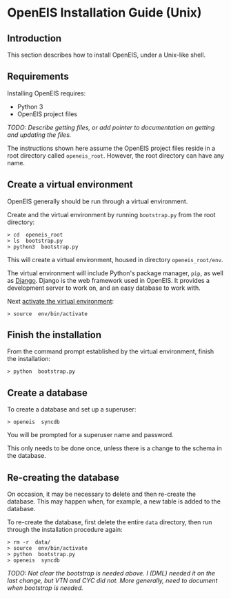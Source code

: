 # OpenEIS Installation Guide (Unix)


## Introduction

This section describes how to install OpenEIS, under a Unix-like shell.


## Requirements

Installing OpenEIS requires:

+ Python 3
+ OpenEIS project files

*TODO: Describe getting files, or add pointer to documentation on getting and updating the files.*

The instructions shown here assume the OpenEIS project files reside in a root directory called `openeis_root`.
However, the root directory can have any name.


## Create a virtual environment

OpenEIS generally should be run through a virtual environment.

Create and the virtual environment by running `bootstrap.py` from the root directory:

    > cd  openeis_root
    > ls  bootstrap.py
    > python3  bootstrap.py

This will create a virtual environment, housed in directory `openeis_root/env`.

The virtual environment will include Python's package manager, `pip`, as well as [Django](https://www.djangoproject.com/).
Django is the web framework used in OpenEIS.
It provides a development server to work on, and an easy database to work with.

Next [activate the virtual environment](command_line_basics_unix.md):

    > source  env/bin/activate


## Finish the installation

From the command prompt established by the virtual environment, finish the installation:

    > python  bootstrap.py


## Create a database

To create a database and set up a superuser:

    > openeis  syncdb

You will be prompted for a superuser name and password.

This only needs to be done once, unless there is a change to the schema in the database.


## Re-creating the database

On occasion, it may be necessary to delete and then re-create the database.
This may happen when, for example, a new table is added to the database.

To re-create the database, first delete the entire `data` directory, then run through the installation procedure again:

    > rm -r  data/
    > source  env/bin/activate
    > python  bootstrap.py
    > openeis  syncdb

*TODO: Not clear the bootstrap is needed above.
I (DML) needed it on the last change, but VTN and CYC did not.
More generally, need to document when bootstrap is needed.*
